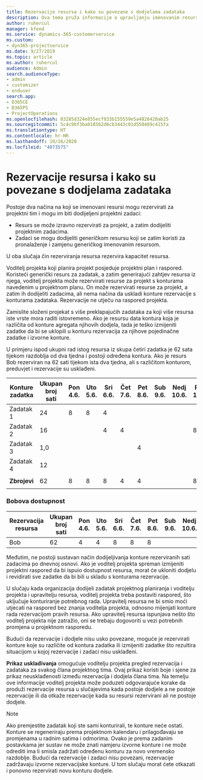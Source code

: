 ```yaml
---
title: Rezervacije resursa i kako su povezane s dodjelama zadataka
description: Ova tema pruža informacije o upravljanju imenovanim resursima, rezervacijama resursa i dodjelama zadataka te načinu na koji su međusobno povezani.
author: ruhercul
manager: kfend
ms.service: dynamics-365-customerservice
ms.custom:
- dyn365-projectservice
ms.date: 9/27/2019
ms.topic: article
ms.author: ruhercul
audience: Admin
search.audienceType:
- admin
- customizer
- enduser
search.app:
- D365CE
- D365PS
- ProjectOperations
ms.openlocfilehash: 03285d324e855ecf933b155559e5a4826420ab25
ms.sourcegitcommit: 5c4c9bf3ba018562d6cb3443c01d550489c415fa
ms.translationtype: HT
ms.contentlocale: hr-HR
ms.lasthandoff: 10/16/2020
ms.locfileid: "4073575"
---
```

# <a name="resource-bookings-and-how-they-relate-to-task-assignments"></a>Rezervacije resursa i kako su povezane s dodjelama zadataka


Postoje dva načina na koji se imenovani resursi mogu rezervirati za projektni tim i mogu im biti dodijeljeni projektni zadaci:

- Resurs se može izravno rezervirati za projekt, a zatim dodijeliti projektnim zadacima.
- Zadaci se mogu dodijeliti generičkom resursu koji se zatim koristi za pronalaženje i zamjenu generičkog imenovanim resursom. 

U oba slučaja čin rezerviranja resursa rezervira kapacitet resursa.

Voditelj projekta koji planira projekt posjeduje projektni plan i raspored. Koristeći generički resurs za zadatak, a zatim generirajući zahtjev resursa iz njega, voditelj projekta može rezervirati resurse za projekt s konturama navedenim u projektnom planu. On može rezervirati resurse za projekt, a zatim ih dodijeliti zadacima, ali nema načina da uskladi konture rezervacije s konturama zadataka. Rezervacije ne utječu na raspored projekta.

Zamislite složeni projekat s više preklapajućih zadataka za koji više resursa iste vrste mora raditi istovremeno. Ako je resursu data kontura koja je različita od konture agregata njihovih dodjela, tada je teško izmijeniti zadatke da bi se uklopili u konturu rezervacija za njihove pojedinačne zadatke i izvorne konture.

U primjeru ispod ukupni rad istog resursa iz skupa četiri zadatka je 62 sata tijekom razdoblja od dva tjedna i postoji određena kontura. Ako je resurs Bob rezerviran na 62 sati tijekom ista dva tjedna, ali s različitom konturom, preduvjet i rezervacije su usklađeni.

| **Konture zadatka**    | **Ukupan broj sati** | Pon 4.6. | Uto 5.6. | Sri 6.6. | Čet 7.6. | Pet 8.6. | Sub 9.6. | Nedj 10.6. | Pon 11.6. | Uto 12.6. | Sri 13.6. | Čet 14.6. | Pet 15.6. |
|----------------------|-----------------|--------|--------|--------|--------|--------|--------|---------|---------|---------|---------|---------|---------|
| Zadatak 1               | 24              | 8      | 8      | 4      |        |        |        |         |         |         | 4       |         |         |
| Zadatak 2               | 16              |        |        | 4      | 4      |        |        |         | 8       |         |         |         |         |
| Zadatak 3               | 1,0              |        |        |        |        | 4      |        |         |         | 4       |         | 2       |         |
| Zadatak 4               | 12              |        |        |        |        |        |        |         |         |         | 4       |         | 8       |
|                      |                 |        |        |        |        |        |        |         |         |         |         |         |         |
| **Zbrojevi**           | 62              | 8      | 8      | 8      | 4      | 4      |        |         | 8       | 4       | 8       | 2       | 8       |
|                      |                 |        |        |        |        |        |        |         |         |         |         |

### <a name="bobs-availability"></a>Bobova dostupnost
| **Rezervacija   resursa** | **Ukupan broj sati** | Pon 4.6. | Uto 5.6. | Sri 6.6. | Čet 7.6. | Pet 8.6. | Sub 9.6. | Nedj 10.6. | Pon 11.6. | Uto 12.6. | Sri 13.6. | Čet 14.6. | Pet 15.6. |
|------------------------|-----------------|--------|--------|--------|--------|--------|--------|---------|---------|---------|---------|---------|---------|
| Bob                    | 62              | 4      | 4      | 8      | 8      | 8      |        |         | 4       | 4       | 8       | 8       | 6       |

Međutim, ne postoji sustavan način dodijeljivanja konture rezerviranih sati zadacima po dnevnoj osnovi. Ako je voditelj projekta spreman izmijeniti projektni raspored da bi ispuio dostupnost resursa, morat će ukloniti dodjelu i revidirati sve zadatke da bi bili u skladu s konturama rezervacije.

U slučaju kada organizacija dodijeli zadatak projektnog planiranja i voditelju projekta i upravitelju resursa, voditelj projekta treba postaviti raspored, što uključuje konturiranje potrebnog rada. Upravitelj resursa ne bi smio moći utjecati na raspored bez znanja voditelja projekta, odnosno mijenjati konture rada rezervacijom pravih resursa. Ako upravitelj resursa ispunjava nešto što voditelj projekta nije zatražio, oni se trebaju dogovoriti u vezi potrebnih promjena u projektnom rasporedu.

Budući da rezervacije i dodjele nisu usko povezane, moguće je rezervirati konture koje su različite od kontura zadatka ili izmijeniti zadatke što rezultira situacijom u kojoj rezervacije i zadaci nisu usklađeni.

**Prikaz usklađivanja** omogućuje voditelju projekta pregled rezervacija i zadataka za svakog člana projektnog tima. Ovaj prikaz koristi boje i sjene za prikaz neusklađenosti između rezervacija i dodjela člana tima. Na temelju ove informacije voditelj projekta može poduzeti odgovarajuće korake da produži rezervacije resursa u slučajevima kada postoje dodjele a ne postoje rezervacije ili da otkaže rezervacije kada su resursi rezervirani ali ne postoje dodjele.

> [!NOTE]
> Ako premjestite zadatak koji ste sami konturirali, te konture neće ostati. Konture se regeneriraju prema projektnom kalendaru i prilagođavaju se promjenama u radnim satima i odmorima. Ovako je prema zadanim postavkama jer sustav ne može znati namjeru izvorne konture i ne može odrediti ima li smisla zadržati određenu konturu za novo vremensko razdoblje. Budući da rezervacije i zadaci nisu povezani, rezervacije zadržavaju izvorne rezervacijske konture. U tom slučaju morat ćete otkazati i ponovno rezervirati novu konturu dodjele.

